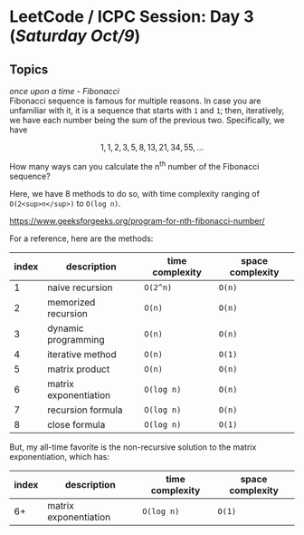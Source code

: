 # LeetCode / ICPC Session: Day 3 (***Saturday Oct/9***)

## Topics
_once upon a time - Fibonacci_  
Fibonacci sequence is famous for multiple reasons. In case you are unfamiliar with it, it is a sequence that starts with `1` and `1`; then, iteratively, we have each number being the sum of the previous two. Specifically, we have

```math
	1, 1, 2, 3, 5, 8, 13, 21, 34, 55, ...
```

How many ways can you calculate the n<sup>th</sup> number of the Fibonacci sequence?

Here, we have 8 methods to do so, with time complexity ranging of `O(2<sup>n</sup>)` to `O(log n)`.

https://www.geeksforgeeks.org/program-for-nth-fibonacci-number/  

For a reference, here are the methods:

| index | description | time complexity | space complexity |
| ----- | ----------- | --------------- | ---------------- |
| 1 | naive recursion | `O(2^n)` | `O(n)` |
| 2 | memorized recursion | `O(n)` | `O(n)` |
| 3 | dynamic programming | `O(n)` | `O(n)` |
| 4 | iterative method | `O(n)` | `O(1)` |
| 5 | matrix product | `O(n)` | `O(n)` |
| 6 | matrix exponentiation | `O(log n)` | `O(n)` |
| 7 | recursion formula | `O(log n)` | `O(n)` |
| 8 | close formula | `O(log n)` | `O(1)` |

But, my all-time favorite is the non-recursive solution to the matrix exponentiation, which has:

| index | description | time complexity | space complexity |
| ----- | ----------- | --------------- | ---------------- |
| 6+ | matrix exponentiation | `O(log n)` | `O(1)` |
